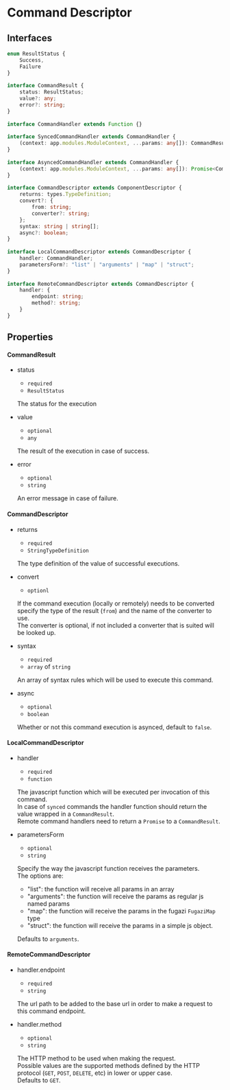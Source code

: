 # Command Descriptor

## Interfaces
```typescript
enum ResultStatus {
	Success,
	Failure
}
  
interface CommandResult {
	status: ResultStatus;
	value?: any;
	error?: string;
}
  
interface CommandHandler extends Function {}
  
interface SyncedCommandHandler extends CommandHandler {
	(context: app.modules.ModuleContext, ...params: any[]): CommandResult;
}
  
interface AsyncedCommandHandler extends CommandHandler {
	(context: app.modules.ModuleContext, ...params: any[]): Promise<CommandResult>;
}
  
interface CommandDescriptor extends ComponentDescriptor {
	returns: types.TypeDefinition;
	convert?: {
		from: string;
		converter?: string;
	};
	syntax: string | string[];
	async?: boolean;
}
  
interface LocalCommandDescriptor extends CommandDescriptor {
	handler: CommandHandler;
	parametersForm?: "list" | "arguments" | "map" | "struct";
}
  
interface RemoteCommandDescriptor extends CommandDescriptor {
	handler: {
		endpoint: string;
		method?: string;
	}
}
```
	
## Properties
#### CommandResult
* status
	* `required`
	* `ResultStatus`
	
	The status for the execution

* value
	* `optional`
	* `any`
	
	The result of the execution in case of success.

* error
	* `optional`
	* `string`
	
	An error message in case of failure.
	
#### CommandDescriptor
* returns
	* `required`
	* `StringTypeDefinition`
	
	The type definition of the value of successful executions.
	
* convert
	* `optionl`
	
	If the command execution (locally or remotely) needs to be converted specify the type of the result (`from`) 
	and the name of the converter to use.  
	The converter is optional, if not included a converter that is suited will be looked up.

* syntax
	* `required`
	* `array` of `string`
	
	An array of syntax rules which will be used to execute this command.

* async
	* `optional`
	* `boolean`
	
	Whether or not this command execution is asynced, default to `false`.

#### LocalCommandDescriptor
* handler
	* `required`
	* `function`
	
	The javascript function which will be executed per invocation of this command.  
	In case of `synced` commands the handler function should return the value wrapped 
		in a `CommandResult`.  
	Remote command handlers need to return a `Promise` to a `CommandResult`.

* parametersForm
	* `optional`
	* `string`
	
	Specify the way the javascript function receives the parameters.  
	The options are:
	* "list": the function will receive all params in an array
	* "arguments": the function will receive the params as regular js named params
	* "map": the function will receive the params in the fugazi `FugaziMap` type
	* "struct": the function will receive the params in a simple js object.
	
	Defaults to `arguments`.
	
#### RemoteCommandDescriptor
* handler.endpoint
	* `required`
	* `string`
	
	The url path to be added to the base url in order to make a request to this command endpoint.
	
* handler.method
	* `optional`
	* `string`
	
	The HTTP method to be used when making the request.  
	Possible values are the supported methods defined by the HTTP protocol (`GET`, `POST`, `DELETE`, etc) 
		in lower or upper case.  
	Defaults to `GET`.
